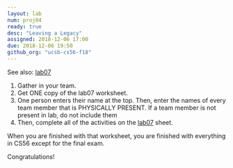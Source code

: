 ```yaml
---
layout: lab
num: proj04
ready: true
desc: "Leaving a Legacy"
assigned: 2018-12-06 17:00
due: 2018-12-06 19:50
github_org: "ucsb-cs56-f18"
---
```


See also: [lab07](/lab/lab07/)

1.  Gather in your team.
2.  Get ONE copy of the lab07 worksheet.
3.  One person enters their name at the top.  Then, enter the names of every team member that is PHYSICALLY PRESENT.  If a team member is not present in lab, do not include them
4.  Then, complete all of the activities on the [lab07](/lab/lab07/) sheet.

When you are finished with that worksheet, you are finished with everything in CS56 except for the final exam.

Congratulations!
